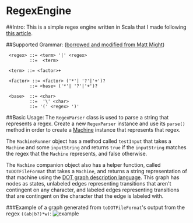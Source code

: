 # RegexEngine

##Intro: 
This is a simple regex engine written in Scala that I made following [this article](http://perl.plover.com/Regex/article.html). 

##Supported Grammar: 
([borrowed and modified from Matt Might](http://matt.might.net/articles/parsing-regex-with-recursive-descent/))


     <regex> ::= <term> '|' <regex>
             ::=  <term>
     
     <term> ::= <factor>+
     
     <factor> ::= <factor> ('*'| '?'|'+')?
             ::= <base> ('*'| '?'|'+')?
     
     <base>  ::= <char>
             ::=  '\' <char>
             ::= '(' <regex> ')'

##Basic Usage: 
The `RegexParser` class is used to parse a string that represents a regex. Create a new `RegexParser` instance and use its `parse()`
method in order to create a [Machine](https://en.wikipedia.org/wiki/Nondeterministic_finite_automaton) instance that represents that
regex. 

The `MachineRunner` object has a method called `testInput` that takes a `Machine` and some `inputString` and returns `true` if the
`inputString` matches the regex that the `Machine` represents, and false otherwise. 

The `Machine` companion object also has a helper function, called `toDOTFileFormat` that takes a `Machine`, and returns a string representation 
of that machine using the [DOT graph description language](https://en.wikipedia.org/wiki/DOT_%28graph_description_language%29).
This graph has nodes as states, unlabeled edges representing transitions that aren't contingent on any character, and labeled edges 
representing transitions that are contingent on the character that the edge is labeled with. 
  
###Example of a graph generated from `toDOTFileFormat`'s output from the regex `((ab|b?)*w)`: ![example](http://i.imgur.com/KolYNn3.png)
